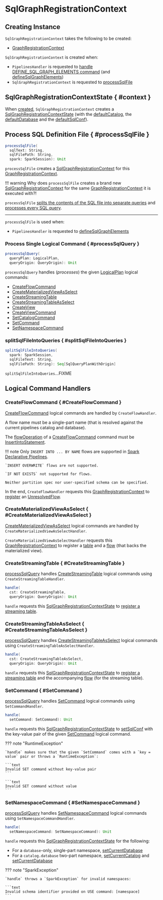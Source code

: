 # SqlGraphRegistrationContext

## Creating Instance

`SqlGraphRegistrationContext` takes the following to be created:

* <span id="graphRegistrationContext"> [GraphRegistrationContext](GraphRegistrationContext.md)

`SqlGraphRegistrationContext` is created when:

* `PipelinesHandler` is requested to [handle DEFINE_SQL_GRAPH_ELEMENTS command](PipelinesHandler.md#handlePipelinesCommand) (and [defineSqlGraphElements](PipelinesHandler.md#defineSqlGraphElements))
* `SqlGraphRegistrationContext` is requested to [processSqlFile](#processSqlFile)

## SqlGraphRegistrationContextState { #context }

When [created](#creating-instance), `SqlGraphRegistrationContext` creates a [SqlGraphRegistrationContextState](SqlGraphRegistrationContextState.md) (with the [defaultCatalog](GraphRegistrationContext.md#defaultCatalog), the [defaultDatabase](GraphRegistrationContext.md#defaultDatabase) and the [defaultSqlConf](GraphRegistrationContext.md#defaultSqlConf)).

## Process SQL Definition File { #processSqlFile }

```scala
processSqlFile(
  sqlText: String,
  sqlFilePath: String,
  spark: SparkSession): Unit
```

`processSqlFile` creates a [SqlGraphRegistrationContext](SqlGraphRegistrationContext.md) for this [GraphRegistrationContext](#graphRegistrationContext).

!!! warning
    Why does `processSqlFile` creates a brand new [SqlGraphRegistrationContext](SqlGraphRegistrationContext.md) for the same [GraphRegistrationContext](#graphRegistrationContext) it is executed with?!

`processSqlFile` [splits the contents of the SQL file into separate queries](#splitSqlFileIntoQueries) and [processes every SQL query](#processSqlQuery).

---

`processSqlFile` is used when:

* `PipelinesHandler` is requested to [defineSqlGraphElements](PipelinesHandler.md#defineSqlGraphElements)

### Process Single Logical Command { #processSqlQuery }

```scala
processSqlQuery(
  queryPlan: LogicalPlan,
  queryOrigin: QueryOrigin): Unit
```

`processSqlQuery` handles (_processes_) the given [LogicalPlan](../logical-operators/LogicalPlan.md) logical commands:

* [CreateFlowCommand](#CreateFlowCommand)
* [CreateMaterializedViewAsSelect](#CreateMaterializedViewAsSelect)
* [CreateStreamingTable](#CreateStreamingTable)
* [CreateStreamingTableAsSelect](#CreateStreamingTableAsSelect)
* [CreateView](#CreateView)
* [CreateViewCommand](#CreateViewCommand)
* [SetCatalogCommand](#SetCatalogCommand)
* [SetCommand](#SetCommand)
* [SetNamespaceCommand](#SetNamespaceCommand)

### splitSqlFileIntoQueries { #splitSqlFileIntoQueries }

```scala
splitSqlFileIntoQueries(
  spark: SparkSession,
  sqlFileText: String,
  sqlFilePath: String): Seq[SqlQueryPlanWithOrigin]
```

`splitSqlFileIntoQueries`...FIXME

## Logical Command Handlers

### CreateFlowCommand { #CreateFlowCommand }

[CreateFlowCommand](../logical-operators/CreateFlowCommand.md) logical commands are handled by `CreateFlowHandler`.

A flow name must be a single-part name (that is resolved against the current pipelines catalog and database).

The [flowOperation](../logical-operators/CreateFlowCommand.md#flowOperation) of a [CreateFlowCommand](../logical-operators/CreateFlowCommand.md) command must be [InsertIntoStatement](../logical-operators/InsertIntoStatement.md).

!!! note
    Only `INSERT INTO ... BY NAME` flows are supported in [Spark Declarative Pipelines](index.md).

    `INSERT OVERWRITE` flows are not supported.

    `IF NOT EXISTS` not supported for flows.

    Neither partition spec nor user-specified schema can be specified.

In the end, `CreateFlowHandler` requests this [GraphRegistrationContext](#graphRegistrationContext) to [register](GraphRegistrationContext.md#registerFlow) an [UnresolvedFlow](UnresolvedFlow.md).

### CreateMaterializedViewAsSelect { #CreateMaterializedViewAsSelect }

[CreateMaterializedViewAsSelect](../logical-operators/CreateMaterializedViewAsSelect.md) logical commands are handled by `CreateMaterializedViewAsSelectHandler`.

`CreateMaterializedViewAsSelectHandler` requests this [GraphRegistrationContext](#graphRegistrationContext) to register a [table](GraphRegistrationContext.md#registerTable) and a [flow](GraphRegistrationContext.md#registerFlow) (that backs the materialized view).

### CreateStreamingTable { #CreateStreamingTable }

[processSqlQuery](#processSqlQuery) handles [CreateStreamingTable](../logical-operators/CreateStreamingTable.md) logical commands using `CreateStreamingTableHandler`.

```scala
handle(
  cst: CreateStreamingTable,
  queryOrigin: QueryOrigin): Unit
```

`handle` requests this [SqlGraphRegistrationContextState](#context) to [register a streaming table](GraphRegistrationContext.md#registerTable).

### CreateStreamingTableAsSelect { #CreateStreamingTableAsSelect }

[processSqlQuery](#processSqlQuery) handles [CreateStreamingTableAsSelect](../logical-operators/CreateStreamingTableAsSelect.md) logical commands using `CreateStreamingTableAsSelectHandler`.

```scala
handle(
  cst: CreateStreamingTableAsSelect,
  queryOrigin: QueryOrigin): Unit
```

`handle` requests this [SqlGraphRegistrationContextState](#context) to [register a streaming table](GraphRegistrationContext.md#registerTable) and the accompanying [flow](GraphRegistrationContext.md#registerFlow) (for the streaming table).

### SetCommand { #SetCommand }

[processSqlQuery](#processSqlQuery) handles [SetCommand](../logical-operators/SetCommand.md) logical commands using `SetCommandHandler`.

```scala
handle(
  setCommand: SetCommand): Unit
```

`handle` requests this [SqlGraphRegistrationContextState](#context) to [setSqlConf](#setSqlConf) with the key-value pair of the given [SetCommand](../logical-operators/SetCommand.md) logical command.

??? note "RuntimeException"

    `handle` makes sure that the given `SetCommand` comes with a `key = value` pair or throws a `RuntimeException`:

    ```text
    Invalid SET command without key-value pair
    ```

    ```text
    Invalid SET command without value
    ```

### SetNamespaceCommand { #SetNamespaceCommand }

[processSqlQuery](#processSqlQuery) handles [SetNamespaceCommand](../logical-operators/SetNamespaceCommand.md) logical commands using `SetNamespaceCommandHandler`.

```scala
handle(
  setNamespaceCommand: SetNamespaceCommand): Unit
```

`handle` requests this [SqlGraphRegistrationContextState](#context) for the following:

* For a `database`-only, single-part namespace, [setCurrentDatabase](SqlGraphRegistrationContextState.md#setCurrentDatabase)
* For a `catalog.database` two-part namespace, [setCurrentCatalog](SqlGraphRegistrationContextState.md#setCurrentCatalog) and [setCurrentDatabase](SqlGraphRegistrationContextState.md#setCurrentDatabase)

??? note "SparkException"

    `handle` throws a `SparkException` for invalid namespaces:

    ```text
    Invalid schema identifier provided on USE command: [namespace]
    ```
